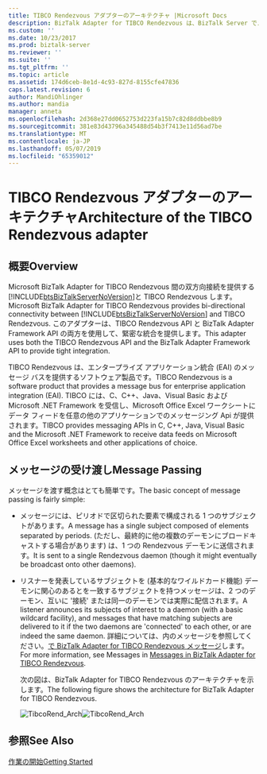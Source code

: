 ```yaml
---
title: TIBCO Rendezvous アダプターのアーキテクチャ |Microsoft Docs
description: BizTalk Adapter for TIBCO Rendezvous は、BizTalk Server でメッセージを渡すなどについて説明します
ms.custom: ''
ms.date: 10/23/2017
ms.prod: biztalk-server
ms.reviewer: ''
ms.suite: ''
ms.tgt_pltfrm: ''
ms.topic: article
ms.assetid: 174d6ceb-8e1d-4c93-827d-8155cfe47836
caps.latest.revision: 6
author: MandiOhlinger
ms.author: mandia
manager: anneta
ms.openlocfilehash: 2d368e27dd0652753d223fa15b7c82d8ddbbe8b9
ms.sourcegitcommit: 381e83d43796a345488d54b3f7413e11d56ad7be
ms.translationtype: MT
ms.contentlocale: ja-JP
ms.lasthandoff: 05/07/2019
ms.locfileid: "65359012"
---
```

# <a name="architecture-of-the-tibco-rendezvous-adapter"></a><span data-ttu-id="1d152-103">TIBCO Rendezvous アダプターのアーキテクチャ</span><span class="sxs-lookup"><span data-stu-id="1d152-103">Architecture of the TIBCO Rendezvous adapter</span></span>

## <a name="overview"></a><span data-ttu-id="1d152-104">概要</span><span class="sxs-lookup"><span data-stu-id="1d152-104">Overview</span></span>
<span data-ttu-id="1d152-105">Microsoft BizTalk Adapter for TIBCO Rendezvous 間の双方向接続を提供する[!INCLUDE[btsBizTalkServerNoVersion](../includes/btsbiztalkservernoversion-md.md)]と TIBCO Rendezvous します。</span><span class="sxs-lookup"><span data-stu-id="1d152-105">Microsoft BizTalk Adapter for TIBCO Rendezvous provides bi-directional connectivity between [!INCLUDE[btsBizTalkServerNoVersion](../includes/btsbiztalkservernoversion-md.md)] and TIBCO Rendezvous.</span></span> <span data-ttu-id="1d152-106">このアダプターは、TIBCO Rendezvous API と BizTalk Adapter Framework API の両方を使用して、緊密な統合を提供します。</span><span class="sxs-lookup"><span data-stu-id="1d152-106">This adapter uses both the TIBCO Rendezvous API and the BizTalk Adapter Framework API to provide tight integration.</span></span>  
  
 <span data-ttu-id="1d152-107">TIBCO Rendezvous は、エンタープライズ アプリケーション統合 (EAI) のメッセージ バスを提供するソフトウェア製品です。</span><span class="sxs-lookup"><span data-stu-id="1d152-107">TIBCO Rendezvous is a software product that provides a message bus for enterprise application integration (EAI).</span></span> <span data-ttu-id="1d152-108">TIBCO には、C、C++、Java、Visual Basic および Microsoft .NET Framework を受信し、Microsoft Office Excel ワークシートにデータ フィードを任意の他のアプリケーションでのメッセージング Api が提供されます。</span><span class="sxs-lookup"><span data-stu-id="1d152-108">TIBCO provides messaging APIs in C, C++, Java, Visual Basic and the Microsoft .NET Framework to receive data feeds on Microsoft Office Excel worksheets and other applications of choice.</span></span>  
  
## <a name="message-passing"></a><span data-ttu-id="1d152-109">メッセージの受け渡し</span><span class="sxs-lookup"><span data-stu-id="1d152-109">Message Passing</span></span>  
 <span data-ttu-id="1d152-110">メッセージを渡す概念はとても簡単です。</span><span class="sxs-lookup"><span data-stu-id="1d152-110">The basic concept of message passing is fairly simple:</span></span>  
  
- <span data-ttu-id="1d152-111">メッセージには、ピリオドで区切られた要素で構成される 1 つのサブジェクトがあります。</span><span class="sxs-lookup"><span data-stu-id="1d152-111">A message has a single subject composed of elements separated by periods.</span></span> <span data-ttu-id="1d152-112">(ただし、最終的に他の複数のデーモンにブロードキャストする場合があります) は、1 つの Rendezvous デーモンに送信されます。</span><span class="sxs-lookup"><span data-stu-id="1d152-112">It is sent to a single Rendezvous daemon (though it might eventually be broadcast onto other daemons).</span></span>  
  
- <span data-ttu-id="1d152-113">リスナーを発表しているサブジェクトを (基本的なワイルドカード機能) デーモンに関心のあるとを一致するサブジェクトを持つメッセージは、2 つのデーモン、互いに '接続' または同一のデーモンでは実際に配信されます。</span><span class="sxs-lookup"><span data-stu-id="1d152-113">A listener announces its subjects of interest to a daemon (with a basic wildcard facility), and messages that have matching subjects are delivered to it if the two daemons are 'connected' to each other, or are indeed the same daemon.</span></span> <span data-ttu-id="1d152-114">詳細については、内のメッセージを参照してください。[で BizTalk Adapter for TIBCO Rendezvous メッセージ](../core/messages-in-biztalk-adapter-for-tibco-rendezvous.md)します。</span><span class="sxs-lookup"><span data-stu-id="1d152-114">For more information, see Messages in [Messages in BizTalk Adapter for TIBCO Rendezvous](../core/messages-in-biztalk-adapter-for-tibco-rendezvous.md).</span></span>  
  
  <span data-ttu-id="1d152-115">次の図は、BizTalk Adapter for TIBCO Rendezvous のアーキテクチャを示します。</span><span class="sxs-lookup"><span data-stu-id="1d152-115">The following figure shows the architecture for BizTalk Adapter for TIBCO Rendezvous.</span></span>  
  
  <span data-ttu-id="1d152-116">![](../core/media/tibcorend-arch.gif "TibcoRend_Arch")</span><span class="sxs-lookup"><span data-stu-id="1d152-116">![](../core/media/tibcorend-arch.gif "TibcoRend_Arch")</span></span>  
  
## <a name="see-also"></a><span data-ttu-id="1d152-117">参照</span><span class="sxs-lookup"><span data-stu-id="1d152-117">See Also</span></span>  
 [<span data-ttu-id="1d152-118">作業の開始</span><span class="sxs-lookup"><span data-stu-id="1d152-118">Getting Started</span></span>](../core/getting-started-with-biztalk-adapter-for-tibco-rendezvous.md)  